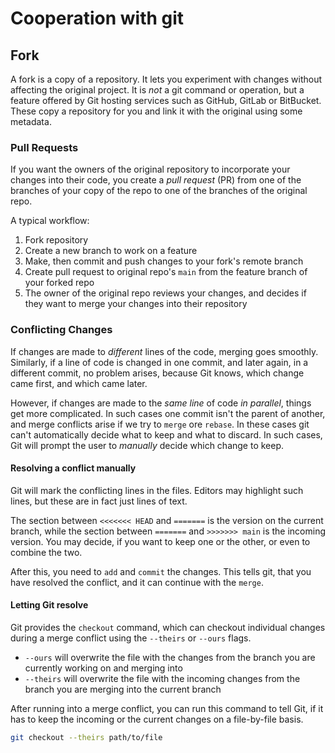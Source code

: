 # Cooperation with git

## Fork

A fork is a copy of a repository. It lets you experiment with changes without affecting the original project.
It is _not_ a git command or operation, but a feature offered by Git hosting services such as GitHub, GitLab or BitBucket. These copy a repository for you and link it with the original using some metadata.

### Pull Requests

If you want the owners of the original repository to incorporate your changes into their code, you create a _pull request_ (PR) from one of the branches of your copy of the repo to one of the branches of the original repo.

A typical workflow:

1. Fork repository
2. Create a new branch to work on a feature
3. Make, then commit and push changes to your fork's remote branch
4. Create pull request to original repo's `main` from the feature branch of your forked repo
5. The owner of the original repo reviews your changes, and decides if they want to merge your changes into their repository

### Conflicting Changes

If changes are made to _different_ lines of the code, merging goes smoothly. Similarly, if a line of code is changed in one commit, and later again, in a different commit, no problem arises, because Git knows, which change came first, and which came later.

However, if changes are made to the _same line_ of code _in parallel_, things get more complicated. In such cases one commit isn't the parent of another, and merge conflicts arise if we try to `merge` ore `rebase`. In these cases git can't automatically decide what to keep and what to discard. In such cases, Git will prompt the user to _manually_ decide which change to keep.

#### Resolving a conflict manually

Git will mark the conflicting lines in the files. Editors may highlight such lines, but these are in fact just lines of text.

The section between `<<<<<<< HEAD` and `=======` is the version on the current branch, while the section between `=======` and `>>>>>>> main` is the incoming version. You may decide, if you want to keep one or the other, or even to combine the two.

After this, you need to `add` and `commit` the changes. This tells git, that you have resolved the conflict, and it can continue with the `merge`.

#### Letting Git resolve

Git provides the `checkout` command, which can checkout individual changes during a merge conflict using the `--theirs` or `--ours` flags.

- `--ours` will overwrite the file with the changes from the branch you are currently working on and merging into
- `--theirs` will overwrite the file with the incoming changes from the branch you are merging into the current branch

After running into a merge conflict, you can run this command to tell Git, if it has to keep the incoming or the current changes on a file-by-file basis.

```bash
git checkout --theirs path/to/file
```
